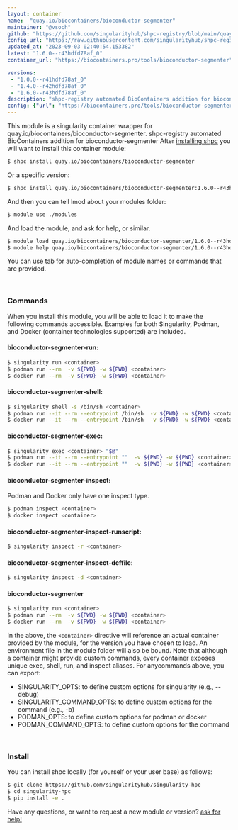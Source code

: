 ```yaml
---
layout: container
name:  "quay.io/biocontainers/bioconductor-segmenter"
maintainer: "@vsoch"
github: "https://github.com/singularityhub/shpc-registry/blob/main/quay.io/biocontainers/bioconductor-segmenter/container.yaml"
config_url: "https://raw.githubusercontent.com/singularityhub/shpc-registry/main/quay.io/biocontainers/bioconductor-segmenter/container.yaml"
updated_at: "2023-09-03 02:40:54.153382"
latest: "1.6.0--r43hdfd78af_0"
container_url: "https://biocontainers.pro/tools/bioconductor-segmenter"

versions:
 - "1.0.0--r41hdfd78af_0"
 - "1.4.0--r42hdfd78af_0"
 - "1.6.0--r43hdfd78af_0"
description: "shpc-registry automated BioContainers addition for bioconductor-segmenter"
config: {"url": "https://biocontainers.pro/tools/bioconductor-segmenter", "maintainer": "@vsoch", "description": "shpc-registry automated BioContainers addition for bioconductor-segmenter", "latest": {"1.6.0--r43hdfd78af_0": "sha256:72bd8cde76136eb6ceb8d46a79dd5ab63d67f4fe3b6329d1dd3bacdd335481c5"}, "tags": {"1.0.0--r41hdfd78af_0": "sha256:3897c7d0b7793ef5b8ccfc47c3156e9f2da14801cea3ee45b735e00e61c8bccd", "1.4.0--r42hdfd78af_0": "sha256:63b42aadfa441b66ea9ea3680d3455f0610bf3eeaa65dbf5708b4f0a771c71a1", "1.6.0--r43hdfd78af_0": "sha256:72bd8cde76136eb6ceb8d46a79dd5ab63d67f4fe3b6329d1dd3bacdd335481c5"}, "docker": "quay.io/biocontainers/bioconductor-segmenter"}
---
```


This module is a singularity container wrapper for quay.io/biocontainers/bioconductor-segmenter.
shpc-registry automated BioContainers addition for bioconductor-segmenter
After [installing shpc](#install) you will want to install this container module:


```bash
$ shpc install quay.io/biocontainers/bioconductor-segmenter
```

Or a specific version:

```bash
$ shpc install quay.io/biocontainers/bioconductor-segmenter:1.6.0--r43hdfd78af_0
```

And then you can tell lmod about your modules folder:

```bash
$ module use ./modules
```

And load the module, and ask for help, or similar.

```bash
$ module load quay.io/biocontainers/bioconductor-segmenter/1.6.0--r43hdfd78af_0
$ module help quay.io/biocontainers/bioconductor-segmenter/1.6.0--r43hdfd78af_0
```

You can use tab for auto-completion of module names or commands that are provided.

<br>

### Commands

When you install this module, you will be able to load it to make the following commands accessible.
Examples for both Singularity, Podman, and Docker (container technologies supported) are included.

#### bioconductor-segmenter-run:

```bash
$ singularity run <container>
$ podman run --rm  -v ${PWD} -w ${PWD} <container>
$ docker run --rm  -v ${PWD} -w ${PWD} <container>
```

#### bioconductor-segmenter-shell:

```bash
$ singularity shell -s /bin/sh <container>
$ podman run --it --rm --entrypoint /bin/sh  -v ${PWD} -w ${PWD} <container>
$ docker run --it --rm --entrypoint /bin/sh  -v ${PWD} -w ${PWD} <container>
```

#### bioconductor-segmenter-exec:

```bash
$ singularity exec <container> "$@"
$ podman run --it --rm --entrypoint ""  -v ${PWD} -w ${PWD} <container> "$@"
$ docker run --it --rm --entrypoint ""  -v ${PWD} -w ${PWD} <container> "$@"
```

#### bioconductor-segmenter-inspect:

Podman and Docker only have one inspect type.

```bash
$ podman inspect <container>
$ docker inspect <container>
```

#### bioconductor-segmenter-inspect-runscript:

```bash
$ singularity inspect -r <container>
```

#### bioconductor-segmenter-inspect-deffile:

```bash
$ singularity inspect -d <container>
```



#### bioconductor-segmenter

```bash
$ singularity run <container>
$ podman run --rm  -v ${PWD} -w ${PWD} <container>
$ docker run --rm  -v ${PWD} -w ${PWD} <container>
```


In the above, the `<container>` directive will reference an actual container provided
by the module, for the version you have chosen to load. An environment file in the
module folder will also be bound. Note that although a container
might provide custom commands, every container exposes unique exec, shell, run, and
inspect aliases. For anycommands above, you can export:

 - SINGULARITY_OPTS: to define custom options for singularity (e.g., --debug)
 - SINGULARITY_COMMAND_OPTS: to define custom options for the command (e.g., -b)
 - PODMAN_OPTS: to define custom options for podman or docker
 - PODMAN_COMMAND_OPTS: to define custom options for the command

<br>

### Install

You can install shpc locally (for yourself or your user base) as follows:

```bash
$ git clone https://github.com/singularityhub/singularity-hpc
$ cd singularity-hpc
$ pip install -e .
```

Have any questions, or want to request a new module or version? [ask for help!](https://github.com/singularityhub/singularity-hpc/issues)